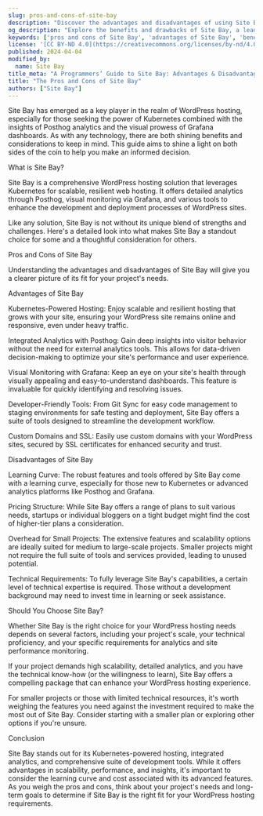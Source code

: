 ```yaml
---
slug: pros-and-cons-of-site-bay
description: "Discover the advantages and disadvantages of using Site Bay for your WordPress hosting needs. Read our comprehensive guide to make an informed decision. ✓ Learn more now!"
og_description: "Explore the benefits and drawbacks of Site Bay, a leading WordPress hosting platform. Our detailed guide helps you weigh the pros and cons. ✓ Start your journey here!"
keywords: ['pros and cons of Site Bay', 'advantages of Site Bay', 'benefits of Site Bay']
license: '[CC BY-ND 4.0](https://creativecommons.org/licenses/by-nd/4.0)'
published: 2024-04-04
modified_by:
  name: Site Bay
title_meta: "A Programmers’ Guide to Site Bay: Advantages & Disadvantages"
title: "The Pros and Cons of Site Bay"
authors: ["Site Bay"]
---
```


Site Bay has emerged as a key player in the realm of WordPress hosting, especially for those seeking the power of Kubernetes combined with the insights of Posthog analytics and the visual prowess of Grafana dashboards. As with any technology, there are both shining benefits and considerations to keep in mind. This guide aims to shine a light on both sides of the coin to help you make an informed decision.

What is Site Bay?

Site Bay is a comprehensive WordPress hosting solution that leverages Kubernetes for scalable, resilient web hosting. It offers detailed analytics through Posthog, visual monitoring via Grafana, and various tools to enhance the development and deployment processes of WordPress sites.

Like any solution, Site Bay is not without its unique blend of strengths and challenges. Here's a detailed look into what makes Site Bay a standout choice for some and a thoughtful consideration for others.

Pros and Cons of Site Bay

Understanding the advantages and disadvantages of Site Bay will give you a clearer picture of its fit for your project's needs.

Advantages of Site Bay

Kubernetes-Powered Hosting: Enjoy scalable and resilient hosting that grows with your site, ensuring your WordPress site remains online and responsive, even under heavy traffic.

Integrated Analytics with Posthog: Gain deep insights into visitor behavior without the need for external analytics tools. This allows for data-driven decision-making to optimize your site's performance and user experience.

Visual Monitoring with Grafana: Keep an eye on your site's health through visually appealing and easy-to-understand dashboards. This feature is invaluable for quickly identifying and resolving issues.

Developer-Friendly Tools: From Git Sync for easy code management to staging environments for safe testing and deployment, Site Bay offers a suite of tools designed to streamline the development workflow.

Custom Domains and SSL: Easily use custom domains with your WordPress sites, secured by SSL certificates for enhanced security and trust.

Disadvantages of Site Bay

Learning Curve: The robust features and tools offered by Site Bay come with a learning curve, especially for those new to Kubernetes or advanced analytics platforms like Posthog and Grafana.

Pricing Structure: While Site Bay offers a range of plans to suit various needs, startups or individual bloggers on a tight budget might find the cost of higher-tier plans a consideration.

Overhead for Small Projects: The extensive features and scalability options are ideally suited for medium to large-scale projects. Smaller projects might not require the full suite of tools and services provided, leading to unused potential.

Technical Requirements: To fully leverage Site Bay's capabilities, a certain level of technical expertise is required. Those without a development background may need to invest time in learning or seek assistance.

Should You Choose Site Bay?

Whether Site Bay is the right choice for your WordPress hosting needs depends on several factors, including your project's scale, your technical proficiency, and your specific requirements for analytics and site performance monitoring.

If your project demands high scalability, detailed analytics, and you have the technical know-how (or the willingness to learn), Site Bay offers a compelling package that can enhance your WordPress hosting experience.

For smaller projects or those with limited technical resources, it's worth weighing the features you need against the investment required to make the most out of Site Bay. Consider starting with a smaller plan or exploring other options if you're unsure.

Conclusion

Site Bay stands out for its Kubernetes-powered hosting, integrated analytics, and comprehensive suite of development tools. While it offers advantages in scalability, performance, and insights, it's important to consider the learning curve and cost associated with its advanced features. As you weigh the pros and cons, think about your project's needs and long-term goals to determine if Site Bay is the right fit for your WordPress hosting requirements.